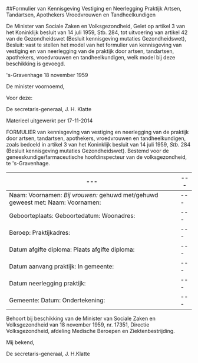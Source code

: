 <meta http-equiv='Content-Type' content='text/html; charset=utf-8' />

##Formulier van Kennisgeving Vestiging en Neerlegging Praktijk Artsen, Tandartsen, Apothekers Vroedvrouwen en Tandheelkundigen

De Minister van Sociale Zaken en Volksgezondheid,
Gelet op artikel 3 van het Koninklijk besluit van 14 juli 1959, Stb. 284, tot uitvoering van artikel 42 van de Gezondheidswet (Besluit kennisgeving mutaties Gezondheidswet),
Besluit:   vast te stellen het model van het formulier van kennisgeving van vestiging en van neerlegging van de praktijk door artsen, tandartsen, apothekers, vroedvrouwen en tandheelkundigen, welk model bij deze beschikking is gevoegd.     

's-Gravenhage 
18 november 1959    

De 
minister voornoemd, 

Voor deze: 

De 
secretaris-generaal, 
J. H. Klatte    

Materieel uitgewerkt per 17-11-2014 

FORMULIER van kennisgeving van vestiging en neerlegging van de praktijk door artsen, tandartsen, apothekers, vroedvrouwen en tandheelkundigen, zoals bedoeld in artikel 3 van het Koninklijk besluit van 14 juli 1959, *Stb.* 284 (Besluit kennisgeving mutaties Gezondheidswet). Bestemd voor de geneeskundige/farmaceutische hoofdinspecteur van de volksgezondheid, te 's-Gravenhage.  

| --- | --- |
|---|---|
| Naam:  Voornamen:   *Bij vrouwen:*   gehuwd met/gehuwd geweest met:  Naam:  Voornamen:  | --- |
| Geboorteplaats:  Geboortedatum:  Woonadres:  | --- |
| Beroep:  Praktijkadres:  | --- |
| Datum afgifte diploma:  Plaats afgifte diploma:  | --- |
| Datum aanvang praktijk:  In gemeente:  | --- |
| Datum neerlegging praktijk:  | --- |
| Gemeente:  Datum:  Ondertekening:  | --- |

Behoort bij beschikking van de Minister van Sociale Zaken en Volksgezondheid van 18 november 1959, nr. 17351, Directie Volksgezondheid, afdeling Medische Beroepen en Ziektenbestrijding.

Mij bekend, 

De 
secretaris-generaal, 
J. H.Klatte   
